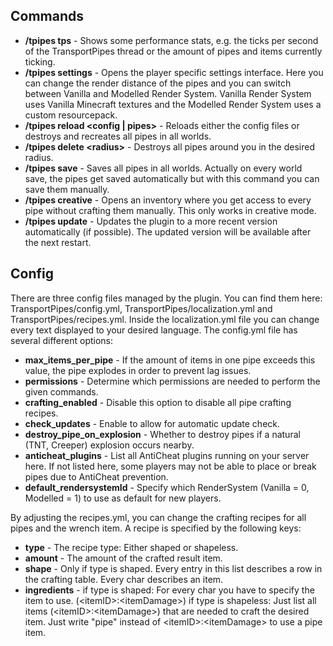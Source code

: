## Commands
* **/tpipes tps** - Shows some performance stats, e.g. the ticks per second of the TransportPipes thread or the amount of pipes and items currently ticking.
* **/tpipes settings** - Opens the player specific settings interface. Here you can change the render distance of the pipes and you can switch between Vanilla and Modelled Render System. Vanilla Render System uses Vanilla Minecraft textures and the Modelled Render System uses a custom resourcepack.
* **/tpipes reload \<config | pipes\>** - Reloads either the config files or destroys and recreates all pipes in all worlds.
* **/tpipes delete \<radius\>** - Destroys all pipes around you in the desired radius.
* **/tpipes save** - Saves all pipes in all worlds. Actually on every world save, the pipes get saved automatically but with this command you can save them manually.
* **/tpipes creative** - Opens an inventory where you get access to every pipe without crafting them manually. This only works in creative mode.
* **/tpipes update** - Updates the plugin to a more recent version automatically (if possible). The updated version will be available after the next restart.

## Config
There are three config files managed by the plugin. You can find them here: TransportPipes/config.yml, TransportPipes/localization.yml and TransportPipes/recipes.yml. Inside the localization.yml file you can change every text displayed to your desired language. The config.yml file has several different options:
* **max_items_per_pipe** - If the amount of items in one pipe exceeds this value, the pipe explodes in order to prevent lag issues.
* **permissions** - Determine which permissions are needed to perform the given commands.
* **crafting_enabled** - Disable this option to disable all pipe crafting recipes.
* **check_updates** - Enable to allow for automatic update check.
* **destroy_pipe_on_explosion** - Whether to destroy pipes if a natural (TNT, Creeper) explosion occurs nearby.
* **anticheat_plugins** - List all AntiCheat plugins running on your server here. If not listed here, some players may not be able to place or break pipes due to AntiCheat prevention.
* **default_rendersystemId** - Specify which RenderSystem (Vanilla = 0, Modelled = 1) to use as default for new players.

By adjusting the recipes.yml, you can change the crafting recipes for all pipes and the wrench item.
A recipe is specified by the following keys:
* **type** - The recipe type: Either shaped or shapeless.
* **amount** - The amount of the crafted result item.
* **shape** - Only if type is shaped. Every entry in this list describes a row in the crafting table. Every char describes an item.
* **ingredients** - if type is shaped: For every char you have to specify the item to use. (\<itemID\>:\<itemDamage\>)
if type is shapeless: Just list all items (\<itemID\>:\<itemDamage\>) that are needed to craft the desired item. Just write "pipe" instead of \<itemID\>:\<itemDamage\> to use a pipe item.